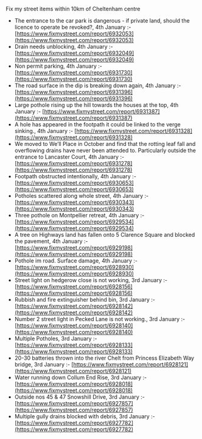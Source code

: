 Fix my street items within 10km of Cheltenham centre

<!-- fix_marker starts -->

- The entrance to the car park is dangerous - if private land, should the licence to operate be revoked?, 4th January :- [https://www.fixmystreet.com/report/6932053](https://www.fixmystreet.com/report/6932053)
- Drain needs unblocking, 4th January :- [https://www.fixmystreet.com/report/6932049](https://www.fixmystreet.com/report/6932049)
- Non permit parking, 4th January :- [https://www.fixmystreet.com/report/6931730](https://www.fixmystreet.com/report/6931730)
- The road surface in the dip is breaking down again, 4th January :- [https://www.fixmystreet.com/report/6931396](https://www.fixmystreet.com/report/6931396)
- Large pothole rising up the hill towards the houses at the top, 4th January :- [https://www.fixmystreet.com/report/6931387](https://www.fixmystreet.com/report/6931387)
- A hole has appeared in the footpath it could be linked to the verge sinking., 4th January :- [https://www.fixmystreet.com/report/6931328](https://www.fixmystreet.com/report/6931328)
- We moved to We’ll Place in October and find that the rotting leaf fall and overflowing drains have never been attended to. Particularly outside the entrance to Lancaster Court, 4th January :- [https://www.fixmystreet.com/report/6931278](https://www.fixmystreet.com/report/6931278)
- Footpath obstructed intentionally, 4th January :- [https://www.fixmystreet.com/report/6930653](https://www.fixmystreet.com/report/6930653)
- Potholes scattered along whole street, 4th January :- [https://www.fixmystreet.com/report/6930343](https://www.fixmystreet.com/report/6930343)
- Three pothole on Montpellier retreat, 4th January :- [https://www.fixmystreet.com/report/6929534](https://www.fixmystreet.com/report/6929534)
- A tree on Highways land has fallen onto 5 Clarence Square and blocked the pavement, 4th January :- [https://www.fixmystreet.com/report/6929198](https://www.fixmystreet.com/report/6929198)
- Pothole im road. Surface damage, 4th January :- [https://www.fixmystreet.com/report/6928930](https://www.fixmystreet.com/report/6928930)
- Street light on hedgerow close is not working, 3rd January :- [https://www.fixmystreet.com/report/6928156](https://www.fixmystreet.com/report/6928156)
- Rubbish and fire extinguisher behind bin, 3rd January :- [https://www.fixmystreet.com/report/6928142](https://www.fixmystreet.com/report/6928142)
- Number 2 street light in Pecked Lane is not working., 3rd January :- [https://www.fixmystreet.com/report/6928140](https://www.fixmystreet.com/report/6928140)
- Multiple Potholes, 3rd January :- [https://www.fixmystreet.com/report/6928133](https://www.fixmystreet.com/report/6928133)
- 20-30 batteries thrown into the river Chelt from Princess Elizabeth Way bridge, 3rd January :- [https://www.fixmystreet.com/report/6928121](https://www.fixmystreet.com/report/6928121)
- Water running down Collum End Rise, 3rd January :- [https://www.fixmystreet.com/report/6928018](https://www.fixmystreet.com/report/6928018)
- Outside nos 45 & 47 Snowshill Drive, 3rd January :- [https://www.fixmystreet.com/report/6927857](https://www.fixmystreet.com/report/6927857)
- Multiple gully drains blocked with debris, 3rd January :- [https://www.fixmystreet.com/report/6927782](https://www.fixmystreet.com/report/6927782)

<!-- fix_marker ends -->